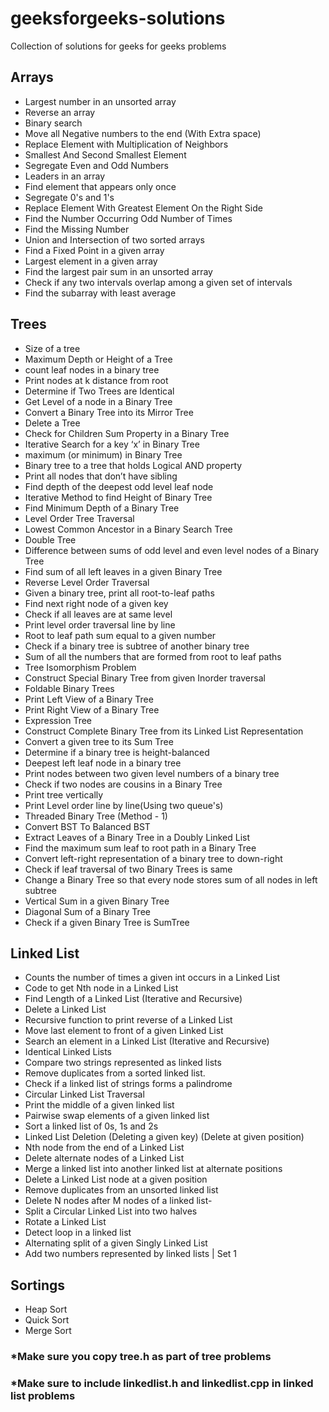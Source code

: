 # geeksforgeeks-solutions
Collection of solutions for geeks for geeks problems

## Arrays
- Largest number in an unsorted array
- Reverse an array
- Binary search
- Move all Negative numbers to the end (With Extra space)
- Replace Element with Multiplication of Neighbors
- Smallest And Second Smallest Element
- Segregate Even and Odd Numbers
- Leaders in an array
- Find element that appears only once
- Segregate 0's and 1's
- Replace Element With Greatest Element On the Right Side
- Find the Number Occurring Odd Number of Times
- Find the Missing Number
- Union and Intersection of two sorted arrays
- Find a Fixed Point in a given array
- Largest element in a given array
- Find the largest pair sum in an unsorted array
- Check if any two intervals overlap among a given set of intervals
- Find the subarray with least average

## Trees
- Size of a tree
- Maximum Depth or Height of a Tree
- count leaf nodes in a binary tree
- Print nodes at k distance from root
- Determine if Two Trees are Identical
- Get Level of a node in a Binary Tree
- Convert a Binary Tree into its Mirror Tree
- Delete a Tree
- Check for Children Sum Property in a Binary Tree
- Iterative Search for a key ‘x’ in Binary Tree
- maximum (or minimum) in Binary Tree
- Binary tree to a tree that holds Logical AND property
- Print all nodes that don’t have sibling
- Find depth of the deepest odd level leaf node
- Iterative Method to find Height of Binary Tree
- Find Minimum Depth of a Binary Tree
- Level Order Tree Traversal
- Lowest Common Ancestor in a Binary Search Tree
- Double Tree
- Difference between sums of odd level and even level nodes of a Binary Tree
- Find sum of all left leaves in a given Binary Tree
- Reverse Level Order Traversal
- Given a binary tree, print all root-to-leaf paths
- Find next right node of a given key
- Check if all leaves are at same level
- Print level order traversal line by line 
- Root to leaf path sum equal to a given number
- Check if a binary tree is subtree of another binary tree
- Sum of all the numbers that are formed from root to leaf paths
- Tree Isomorphism Problem
- Construct Special Binary Tree from given Inorder traversal
- Foldable Binary Trees
- Print Left View of a Binary Tree
- Print Right View of a Binary Tree
- Expression Tree
- Construct Complete Binary Tree from its Linked List Representation
- Convert a given tree to its Sum Tree
- Determine if a binary tree is height-balanced
- Deepest left leaf node in a binary tree
- Print nodes between two given level numbers of a binary tree
- Check if two nodes are cousins in a Binary Tree
- Print tree vertically
- Print Level order line by line(Using two queue's)
- Threaded Binary Tree (Method - 1)
- Convert BST To Balanced BST
- Extract Leaves of a Binary Tree in a Doubly Linked List
- Find the maximum sum leaf to root path in a Binary Tree
- Convert left-right representation of a binary tree to down-right
- Check if leaf traversal of two Binary Trees is same
- Change a Binary Tree so that every node stores sum of all nodes in left subtree
- Vertical Sum in a given Binary Tree
- Diagonal Sum of a Binary Tree          
- Check if a given Binary Tree is SumTree                                                                                                                                                                                                                                                       

## Linked List
- Counts the number of times a given int occurs in a Linked List
- Code to get Nth node in a Linked List
- Find Length of a Linked List (Iterative and Recursive)
- Delete a Linked List
- Recursive function to print reverse of a Linked List
- Move last element to front of a given Linked List
- Search an element in a Linked List (Iterative and Recursive)
- Identical Linked Lists
- Compare two strings represented as linked lists
- Remove duplicates from a sorted linked list.
- Check if a linked list of strings forms a palindrome
- Circular Linked List Traversal
- Print the middle of a given linked list
- Pairwise swap elements of a given linked list
- Sort a linked list of 0s, 1s and 2s
- Linked List Deletion (Deleting a given key) (Delete at given position)
- Nth node from the end of a Linked List
- Delete alternate nodes of a Linked List
- Merge a linked list into another linked list at alternate positions
- Delete a Linked List node at a given position	
- Remove duplicates from an unsorted linked list
- Delete N nodes after M nodes of a linked list-
- Split a Circular Linked List into two halves
- Rotate a Linked List
- Detect loop in a linked list
- Alternating split of a given Singly Linked List
- Add two numbers represented by linked lists | Set 1

## Sortings
- Heap Sort
- Quick Sort
- Merge Sort

### *Make sure you copy tree.h as part of tree problems
### *Make sure to include linkedlist.h and linkedlist.cpp in linked list problems
